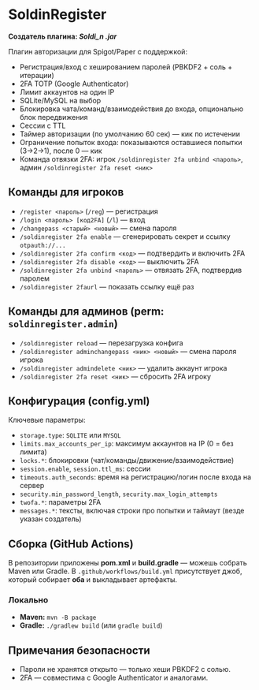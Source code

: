 # SoldinRegister

**Создатель плагина: _Soldi_n .jar_**

Плагин авторизации для Spigot/Paper с поддержкой:
- Регистрация/вход с хешированием паролей (PBKDF2 + соль + итерации)
- 2FA TOTP (Google Authenticator)
- Лимит аккаунтов на один IP
- SQLite/MySQL на выбор
- Блокировка чата/команд/взаимодействия до входа, опционально блок передвижения
- Сессии с TTL
- Таймер авторизации (по умолчанию 60 сек) — кик по истечении
- Ограничение попыток входа: показываются оставшиеся попытки (3→2→1), после 0 — кик
- Команда отвязки 2FA: игрок `/soldinregister 2fa unbind <пароль>`, админ `/soldinregister 2fa reset <ник>`

## Команды для игроков
- `/register <пароль>` (`/reg`) — регистрация
- `/login <пароль> [код2FA]` (`/l`) — вход
- `/changepass <старый> <новый>` — смена пароля
- `/soldinregister 2fa enable` — сгенерировать секрет и ссылку `otpauth://...`
- `/soldinregister 2fa confirm <код>` — подтвердить и включить 2FA
- `/soldinregister 2fa disable <код>` — выключить 2FA
- `/soldinregister 2fa unbind <пароль>` — отвязать 2FA, подтвердив паролем
- `/soldinregister 2faurl` — показать ссылку ещё раз

## Команды для админов (perm: `soldinregister.admin`)
- `/soldinregister reload` — перезагрузка конфига
- `/soldinregister adminchangepass <ник> <новый>` — смена пароля игрока
- `/soldinregister admindelete <ник>` — удалить аккаунт игрока
- `/soldinregister 2fa reset <ник>` — сбросить 2FA игроку

## Конфигурация (config.yml)
Ключевые параметры:
- `storage.type`: `SQLITE` или `MYSQL`
- `limits.max_accounts_per_ip`: максимум аккаунтов на IP (0 = без лимита)
- `locks.*`: блокировки (чат/команды/движение/взаимодействие)
- `session.enable`, `session.ttl_ms`: сессии
- `timeouts.auth_seconds`: время на регистрацию/логин после входа на сервер
- `security.min_password_length`, `security.max_login_attempts`
- `twofa.*`: параметры 2FA
- `messages.*`: тексты, включая строки про попытки и таймаут (везде указан создатель)

## Сборка (GitHub Actions)
В репозитории приложены **pom.xml** и **build.gradle** — можешь собрать Maven или Gradle.
В `.github/workflows/build.yml` присутствует джоб, который собирает **оба** и выкладывает артефакты.

### Локально
- **Maven:** `mvn -B package`
- **Gradle:** `./gradlew build` (или `gradle build`)

## Примечания безопасности
- Пароли не хранятся открыто — только хеши PBKDF2 с солью.
- 2FA — совместима с Google Authenticator и аналогами.